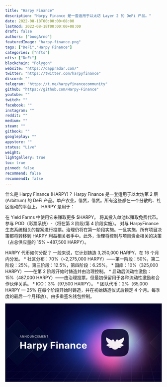 ```yaml
---
title: "Harpy Finance"
description: "Harpy Finance 是一套适用于以太坊 Layer 2 的 DeFi 产品。"
date: 2022-08-18T00:00:00+08:00
lastmod: 2022-08-18T00:00:00+08:00
draft: false
authors: ["boogArno"]
featuredImage: "harpy-finance.png"
tags: ["DeFi","Harpy Finance"]
categories: ["nfts"]
nfts: ["DeFi"]
blockchain: "Polygon"
website: "https://dappradar.com/"
twitter: "https://twitter.com/harpyfinance"
discord: ""
telegram: "https://t.me/harpyfinancecommunity"
github: "https://github.com/Harpy-Finance"
youtube: ""
twitch: ""
facebook: ""
instagram: ""
reddit: ""
medium: ""
steam: ""
gitbook: ""
googleplay: ""
appstore: ""
status: "Live"
weight: 
lightgallery: true
toc: true
pinned: false
recommend: false
recommend1: false
---
```

什么是 Harpy Finance (HARPY)？
Harpy Finance 是一套适用于以太坊第 2 层 (Arbitrum) 的 DeFi 产品。单产农业，借贷，借贷。所有这些都在一个分散的、社区驱动的平台上。
HARPY 是用于：

  在 Yield Farms 中使用它来赚取更多 $HARPY。
  将其投入单池以赚取免费代币。
  参与 POD（彩票系统）-（将在第 3 阶段/第 4 阶段实施）。
  对与 HarpyFinance 生态系统相关的提案进行投票。治理仍将在第一阶段实施。一旦实施，所有项目决策都将转移到 HARPY 利益相关者手中。此外，治理将控制与项目资金相关的决策（占总供应量的 15% ~487,500 HARPY）。

HARPY 代币如何分配？
一般来说，它计划铸造 3,250,000 HARPY，在 16 个月内分发。 * 社区分布：70%（~2,275,000 HARPY）——第一阶段：50%，第二阶段：25%，第三阶段：12.5%，第四阶段：6.25%。 * 国库：10%（325,000 HARPY）——在第 2 阶段开始时铸造并由治理控制。 * 启动后流动性激励：15%（487,000 HARPY）——由治理投票，但最初保留用于各种流动性激励和合作伙伴关系。 * ICO：3%（97,500 HARPY）。 * 团队代币：2%（65,000 HARPY — 25% 在每个阶段开始时铸造，并在初始铸造仪式后锁定 4 个月。每季度的最后一个月释放）。由多重签名钱包控制。

![1_SBswvwddx8E9YaX5iYs5GA](1_SBswvwddx8E9YaX5iYs5GA.jpeg)